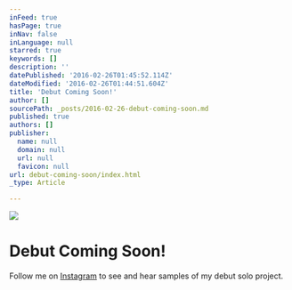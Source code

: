 ```yaml
---
inFeed: true
hasPage: true
inNav: false
inLanguage: null
starred: true
keywords: []
description: ''
datePublished: '2016-02-26T01:45:52.114Z'
dateModified: '2016-02-26T01:44:51.604Z'
title: 'Debut Coming Soon!'
author: []
sourcePath: _posts/2016-02-26-debut-coming-soon.md
published: true
authors: []
publisher:
  name: null
  domain: null
  url: null
  favicon: null
url: debut-coming-soon/index.html
_type: Article

---
```

![](https://s3-us-west-2.amazonaws.com/the-grid-img/p/4654e9fb53e7bbeb837ce403965837ac3b3679cc.png)

# Debut Coming Soon!

Follow me on [Instagram][0] to see and hear samples of my debut solo project.

[0]: http://instagram.com/hakimcallier
